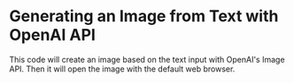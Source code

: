 # Generating an Image from Text with OpenAI API
This code will create an image based on the text input with OpenAI's Image API. Then it will open the image with the default web browser. 


